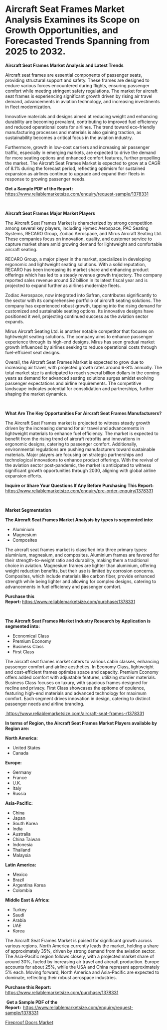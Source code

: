 <p><h1>Aircraft Seat Frames Market Analysis Examines its Scope on Growth Opportunities, and Forecasted Trends Spanning from 2025 to 2032.</h1></p><p><strong>Aircraft Seat Frames Market Analysis and Latest Trends</strong></p>
<p><p>Aircraft seat frames are essential components of passenger seats, providing structural support and safety. These frames are designed to endure various forces encountered during flights, ensuring passenger comfort while meeting stringent safety regulations. The market for aircraft seat frames is experiencing significant growth driven by rising air travel demand, advancements in aviation technology, and increasing investments in fleet modernization.</p><p>Innovative materials and designs aimed at reducing weight and enhancing durability are becoming prevalent, contributing to improved fuel efficiency and reduced operational costs for airlines. The trend toward eco-friendly manufacturing processes and materials is also gaining traction, as sustainability becomes a critical focus in the aviation industry.</p><p>Furthermore, growth in low-cost carriers and increasing air passenger traffic, especially in emerging markets, are expected to drive the demand for more seating options and enhanced comfort features, further propelling the market. The Aircraft Seat Frames Market is expected to grow at a CAGR of 8.1% during the forecast period, reflecting optimism for sustained expansion as airlines continue to upgrade and expand their fleets in response to growing passenger needs.</p></p>
<p><strong>Get a Sample PDF of the Report:&nbsp;</strong> <a href="https://www.reliablemarketsize.com/enquiry/request-sample/1378331?utm_campaign=2283&utm_medium=2&utm_source=Github&utm_content=ia&utm_term=16022025&utm_id=aircraft-seat-frames">https://www.reliablemarketsize.com/enquiry/request-sample/1378331</a></p>
<p>&nbsp;</p>
<p><strong>Aircraft Seat Frames Major Market Players</strong></p>
<p><p>The Aircraft Seat Frames Market is characterized by strong competition among several key players, including Hymec Aerospace, PAC Seating Systems, RECARO Group, Zodiac Aerospace, and Mirus Aircraft Seating Ltd. These companies focus on innovation, quality, and customer service to capture market share amid growing demand for lightweight and comfortable aircraft seating.</p><p>RECARO Group, a major player in the market, specializes in developing ergonomic and lightweight seating solutions. With a solid reputation, RECARO has been increasing its market share and enhancing product offerings which has led to a steady revenue growth trajectory. The company reported sales revenue around $2 billion in its latest fiscal year and is projected to expand further as airlines modernize fleets.</p><p>Zodiac Aerospace, now integrated into Safran, contributes significantly to the sector with its comprehensive portfolio of aircraft seating solutions. The company has experienced robust growth, tapping into the rising demand for customized and sustainable seating options. Its innovative designs have positioned it well, projecting continued success as the aviation sector expands.</p><p>Mirus Aircraft Seating Ltd. is another notable competitor that focuses on lightweight seating solutions. The company aims to enhance passenger experience through its high-end designs. Mirus has seen gradual market growth influenced by airlines seeking to reduce operational costs through fuel-efficient seat designs. </p><p>Overall, the Aircraft Seat Frames Market is expected to grow due to increasing air travel, with projected growth rates around 6-8% annually. The total market size is anticipated to reach several billion dollars in the coming years as demand for advanced seating solutions surges amidst evolving passenger expectations and airline requirements. The competitive landscape indicates potential for consolidation and partnerships, further shaping the market dynamics.</p></p>
<p>&nbsp;</p>
<p><strong>What Are The Key Opportunities For Aircraft Seat Frames Manufacturers?</strong></p>
<p><p>The Aircraft Seat Frames market is projected to witness steady growth driven by the increasing demand for air travel and advancements in lightweight materials to enhance fuel efficiency. The market is expected to benefit from the rising trend of aircraft retrofits and innovations in ergonomic designs, catering to passenger comfort. Additionally, environmental regulations are pushing manufacturers toward sustainable materials. Major players are focusing on strategic partnerships and technological innovations to enhance product offerings. With the revival of the aviation sector post-pandemic, the market is anticipated to witness significant growth opportunities through 2030, aligning with global airline expansion efforts.</p></p>
<p><strong>Inquire or Share Your Questions If Any Before Purchasing This Report:</strong> <a href="https://www.reliablemarketsize.com/enquiry/pre-order-enquiry/1378331?utm_campaign=2283&utm_medium=2&utm_source=Github&utm_content=ia&utm_term=16022025&utm_id=aircraft-seat-frames">https://www.reliablemarketsize.com/enquiry/pre-order-enquiry/1378331</a></p>
<p>&nbsp;</p>
<p><strong>Market Segmentation</strong></p>
<p><strong>The Aircraft Seat Frames Market Analysis by types is segmented into:</strong></p>
<p><ul><li>Aluminium</li><li>Magnesium</li><li>Composites</li></ul></p>
<p><p>The aircraft seat frames market is classified into three primary types: aluminium, magnesium, and composites. Aluminium frames are favored for their strength-to-weight ratio and durability, making them a traditional choice in aviation. Magnesium frames are lighter than aluminium, offering weight reduction benefits, but their use is limited by corrosion concerns. Composites, which include materials like carbon fiber, provide enhanced strength while being lighter and allowing for complex designs, catering to advancements in fuel efficiency and passenger comfort.</p></p>
<p><strong>Purchase this Report:&nbsp;</strong><a href="https://www.reliablemarketsize.com/purchase/1378331?utm_campaign=2283&utm_medium=2&utm_source=Github&utm_content=ia&utm_term=16022025&utm_id=aircraft-seat-frames">https://www.reliablemarketsize.com/purchase/1378331</a></p>
<p>&nbsp;</p>
<p><strong>The Aircraft Seat Frames Market Industry Research by Application is segmented into:</strong></p>
<p><ul><li>Economical Class</li><li>Premium Economy</li><li>Business Class</li><li>First Class</li></ul></p>
<p><p>The aircraft seat frames market caters to various cabin classes, enhancing passenger comfort and airline aesthetics. In Economy Class, lightweight and cost-efficient frames optimize space and capacity. Premium Economy offers added comfort with adjustable features, utilizing sturdier materials. Business Class focuses on luxury, with spacious frames designed for recline and privacy. First Class showcases the epitome of opulence, featuring high-end materials and advanced technology for maximum comfort. Each segment drives innovation in design, catering to distinct passenger needs and airline branding.</p></p>
<p><a href="https://www.reliablemarketsize.com/aircraft-seat-frames-r1378331?utm_campaign=2283&utm_medium=2&utm_source=Github&utm_content=ia&utm_term=16022025&utm_id=aircraft-seat-frames">&nbsp;https://www.reliablemarketsize.com/aircraft-seat-frames-r1378331</a></p>
<p><strong>In terms of Region, the Aircraft Seat Frames Market Players available by Region are:</strong></p>
<p>
    <p> <strong> North America: </strong>
        <ul>
            <li>United States</li>
            <li>Canada</li>
        </ul>
        </p> 
    <p> <strong> Europe: </strong>
        <ul>
            <li>Germany</li>
            <li>France</li>
            <li>U.K.</li>
            <li>Italy</li>
            <li>Russia</li>
        </ul>
        </p> 
    <p> <strong> Asia-Pacific: </strong>
        <ul>
            <li>China</li>
            <li>Japan</li>
            <li>South Korea</li>
            <li>India</li>
            <li>Australia</li>
            <li>China Taiwan</li>
            <li>Indonesia</li>
            <li>Thailand</li>
            <li>Malaysia</li>
        </ul>
        </p> 
    <p> <strong> Latin America: </strong>
        <ul>
            <li>Mexico</li>
            <li>Brazil</li>
            <li>Argentina Korea</li>
            <li>Colombia</li>
        </ul>
        </p> 
    <p> <strong> Middle East & Africa: </strong>
        <ul>
            <li>Turkey</li>
            <li>Saudi</li>
            <li>Arabia</li>
            <li>UAE</li>
            <li>Korea</li>
        </ul>
    </p>
    </p>
<p><p>The Aircraft Seat Frames Market is poised for significant growth across various regions. North America currently leads the market, holding a share of approximately 35%, driven by strong demand from the aviation sector. The Asia-Pacific region follows closely, with a projected market share of around 30%, fueled by increasing air travel and aircraft production. Europe accounts for about 25%, while the USA and China represent approximately 5% each. Moving forward, North America and Asia-Pacific are expected to dominate, reflecting their robust aerospace industries.</p></p>
<p><strong>Purchase this Report: </strong><a href="https://www.reliablemarketsize.com/purchase/1378331?utm_campaign=2283&utm_medium=2&utm_source=Github&utm_content=ia&utm_term=16022025&utm_id=aircraft-seat-frames">https://www.reliablemarketsize.com/purchase/1378331</a></p>
<p>&nbsp;<strong>Get a Sample PDF of the Report:&nbsp;&nbsp;</strong><a href="https://www.reliablemarketsize.com/enquiry/request-sample/1378331?utm_campaign=2283&utm_medium=2&utm_source=Github&utm_content=ia&utm_term=16022025&utm_id=aircraft-seat-frames">https://www.reliablemarketsize.com/enquiry/request-sample/1378331</a></p>
<p><strong></strong></p>
<p><p><a href="https://github.com/bornergabrielle89/Market-Research-Report-List-1/blob/main/fireproof-doors-market.md?utm_campaign=2283&utm_medium=2&utm_source=Github&utm_content=ia&utm_term=16022025&utm_id=aircraft-seat-frames">Fireproof Doors Market</a></p></p>